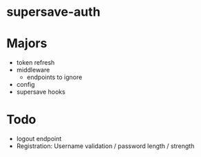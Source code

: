 supersave-auth
=========================

# Majors

- token refresh
- middleware
    - endpoints to ignore
- config
- supersave hooks

# Todo

- logout endpoint
- Registration: Username validation / password length / strength